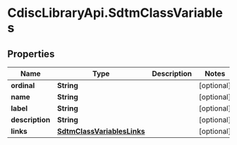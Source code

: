 # CdiscLibraryApi.SdtmClassVariables

## Properties

Name | Type | Description | Notes
------------ | ------------- | ------------- | -------------
**ordinal** | **String** |  | [optional] 
**name** | **String** |  | [optional] 
**label** | **String** |  | [optional] 
**description** | **String** |  | [optional] 
**links** | [**SdtmClassVariablesLinks**](SdtmClassVariablesLinks.md) |  | [optional] 



